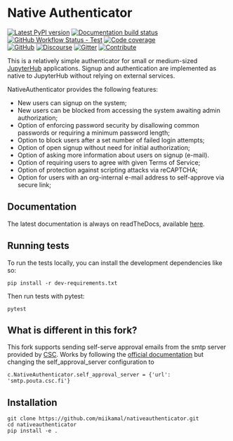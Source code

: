 # Native Authenticator

[![Latest PyPI version](https://img.shields.io/pypi/v/jupyterhub-nativeauthenticator?logo=pypi&logoColor=white)](https://pypi.python.org/pypi/jupyterhub-nativeauthenticator)
[![Documentation build status](https://img.shields.io/readthedocs/native-authenticator?logo=read-the-docs&logoColor=white)](https://native-authenticator.readthedocs.org/en/latest/)
[![GitHub Workflow Status - Test](https://img.shields.io/github/workflow/status/jupyterhub/nativeauthenticator/Test?logo=github&label=tests)](https://github.com/jupyterhub/nativeauthenticator/actions)
[![Code coverage](https://img.shields.io/codecov/c/github/jupyterhub/nativeauthenticator.svg)](https://codecov.io/github/jupyterhub/nativeauthenticator)
<br>
[![GitHub](https://img.shields.io/badge/issue_tracking-github-blue?logo=github)](https://github.com/jupyterhub/nativeauthenticator/issues)
[![Discourse](https://img.shields.io/badge/help_forum-discourse-blue?logo=discourse)](https://discourse.jupyter.org/c/jupyterhub)
[![Gitter](https://img.shields.io/badge/social_chat-gitter-blue?logo=gitter)](https://gitter.im/jupyterhub/jupyterhub)
[![Contribute](https://img.shields.io/badge/I_want_to_contribute!-grey?logo=jupyter)](https://github.com/jupyterhub/nativeauthenticator/blob/master/CONTRIBUTING.md)

This is a relatively simple authenticator for small or medium-sized [JupyterHub](http://github.com/jupyter/jupyterhub/) applications. Signup and authentication are implemented as native to JupyterHub without relying on external services.

NativeAuthenticator provides the following features:

- New users can signup on the system;
- New users can be blocked from accessing the system awaiting admin authorization;
- Option of enforcing password security by disallowing common passwords or requiring a minimum password length;
- Option to block users after a set number of failed login attempts;
- Option of open signup without need for initial authorization;
- Option of asking more information about users on signup (e-mail).
- Option of requiring users to agree with given Terms of Service;
- Option of protection against scripting attacks via reCAPTCHA;
- Option for users with an org-internal e-mail address to self-approve via secure link;

## Documentation

The latest documentation is always on readTheDocs, available [here](https://native-authenticator.readthedocs.io).

## Running tests

To run the tests locally, you can install the development dependencies like so:

```shell
pip install -r dev-requirements.txt
```

Then run tests with pytest:

```
pytest
```

## What is different in this fork?

This fork supports sending self-serve approval emails from the smtp server provided by [CSC](https://docs.csc.fi/cloud/pouta/additional-services/). Works by following the [official documentation](https://native-authenticator.readthedocs.io/en/latest/options.html#allow-self-serve-approval) but changing the self_approval_server configuration to 

`c.NativeAuthenticator.self_approval_server = {'url': 'smtp.pouta.csc.fi'}`

## Installation 

```
git clone https://github.com/miikamal/nativeauthenticator.git
cd nativeauthenticator
pip install -e .
```